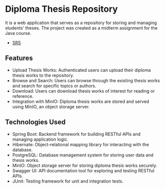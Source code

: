 # Diploma Thesis Repository

It is a web application that serves as a repository for storing and managing students' theses. The project was created as a midterm assignment for the Java course.
* [SRS](https://docs.google.com/document/d/11le1YuR-z26Uhj9YgPK20xqmQBXzjNiuOT8vJiIYCfg/edit?usp=sharing)
## Features

* Upload Thesis Works: Authenticated users can upload their diploma thesis works to the repository.
* Browse and Search: Users can browse through the existing thesis works and search for specific topics or authors.
* Download: Users can download thesis works of interest for reading or reference.
* Integration with MinIO: Diploma thesis works are stored and served using MinIO, an object storage server.

## Technologies Used

* Spring Boot: Backend framework for building RESTful APIs and managing application logic.
* Hibernate: Object-relational mapping library for interacting with the database.
* PostgreSQL: Database management system for storing user data and thesis works.
* MinIO: Object storage server for storing diploma thesis works securely.
* Swagger UI: API documentation tool for exploring and testing RESTful APIs.
* JUnit: Testing framework for unit and integration tests.
